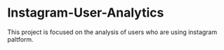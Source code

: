 # Instagram-User-Analytics
This project is focused on the analysis of users who are using instagram paltform.
